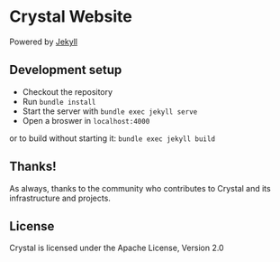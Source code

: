 Crystal Website
===============
Powered by [Jekyll](https://jekyllrb.com/)

## Development setup

- Checkout the repository
- Run `bundle install`
- Start the server with `bundle exec jekyll serve`
- Open a broswer in `localhost:4000`

or to build without starting it: `bundle exec jekyll build`


## Thanks!

As always, thanks to the community who contributes to Crystal and its infrastructure and projects.

## License

Crystal is licensed under the Apache License, Version 2.0
